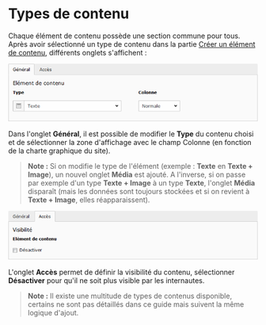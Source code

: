 # Types de contenu

Chaque élément de contenu possède une section commune pour tous. Après avoir sélectionné un type de contenu dans la partie [Créer un élément de contenu](../creer-un-element-de-contenu.md), différents onglets s'affichent :

![](../../../.gitbook/assets/add_content_generique%20%281%29.png)

Dans l'onglet **Général**, il est possible de modifier le **Type** du contenu choisi et de sélectionner la zone d'affichage avec le champ Colonne \(en fonction de la charte graphique du site\).

> **Note :** Si on modifie le type de l'élément \(exemple : **Texte** en **Texte + Image**\), un nouvel onglet **Média** est ajouté. A l'inverse, si on passe par exemple d'un type **Texte + Image** à un type **Texte**, l'onglet **Média** disparaît \(mais les données sont toujours stockées et si on revient à **Texte + Image**, elles réapparaissent\).

![](../../../.gitbook/assets/add_content_acces%20%281%29.png)

L'onglet **Accès** permet de définir la visibilité du contenu, sélectionner **Désactiver** pour qu'il ne soit plus visible par les internautes.

> **Note :** Il existe une multitude de types de contenus disponible, certains ne sont pas détaillés dans ce guide mais suivent la même logique d'ajout.

